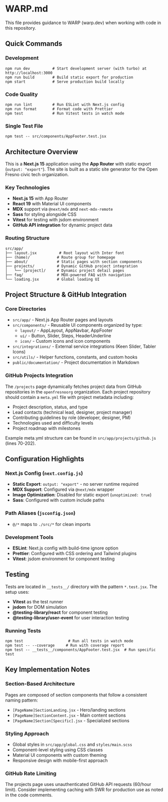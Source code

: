 # WARP.md

This file provides guidance to WARP (warp.dev) when working with code in this repository.

## Quick Commands

### Development

```fish
npm run dev          # Start development server (with turbo) at http://localhost:3000
npm run build        # Build static export for production
npm start            # Serve production build locally
```

### Code Quality

```fish
npm run lint         # Run ESLint with Next.js config
npm run format       # Format code with Prettier
npm test             # Run Vitest tests in watch mode
```

### Single Test File

```fish
npm test -- src/components/AppFooter.test.jsx
```

## Architecture Overview

This is a **Next.js 15** application using the **App Router** with static export (`output: "export"`). The site is built as a static site generator for the Open Fresno civic tech organization.

### Key Technologies

- **Next.js 15** with App Router
- **React 19** with Material UI components
- **MDX** support via `@next/mdx` and `next-mdx-remote`
- **Sass** for styling alongside CSS
- **Vitest** for testing with jsdom environment
- **GitHub API integration** for dynamic project data

### Routing Structure

```
src/app/
├── layout.jsx          # Root layout with Inter font
├── (home)/            # Route group for homepage
├── about/             # Static pages with section components
├── projects/          # Dynamic GitHub project integration
│   └── [project]/     # Dynamic project detail pages
├── faq/               # MDX-powered FAQ with navigation
└── loading.jsx        # Global loading UI
```

## Project Structure & GitHub Integration

### Core Directories

- `src/app/` - Next.js App Router pages and layouts
- `src/components/` - Reusable UI components organized by type:
  - `layout/` - AppLayout, AppNavbar, AppFooter
  - `ui/` - Button, Slider, Steps, HeaderUnderline
  - `icon/` - Custom icons and icon components
- `src/integrations/` - External service integrations (Keen Slider, Tabler Icons)
- `src/utils/` - Helper functions, constants, and custom hooks
- `public/documentation/` - Project documentation in Markdown

### GitHub Projects Integration

The `/projects` page dynamically fetches project data from GitHub repositories in the `openfresnoorg` organization. Each project repository should contain a `meta.yml` file with project metadata including:

- Project description, status, and type
- Lead contacts (technical lead, designer, project manager)
- Contributing guidelines by role (developer, designer, PM)
- Technologies used and difficulty levels
- Project roadmap with milestones

Example meta.yml structure can be found in `src/app/projects/github.js` (lines 70-202).

## Configuration Highlights

### Next.js Config (`next.config.js`)

- **Static Export**: `output: "export"` - no server runtime required
- **MDX Support**: Configured via `@next/mdx` wrapper
- **Image Optimization**: Disabled for static export (`unoptimized: true`)
- **Sass**: Configured with custom include paths

### Path Aliases (`jsconfig.json`)

- `@/*` maps to `./src/*` for clean imports

### Development Tools

- **ESLint**: Next.js config with build-time ignore option
- **Prettier**: Configured with CSS ordering and Tailwind plugins
- **Vitest**: jsdom environment for component testing

## Testing

Tests are located in `__tests__/` directory with the pattern `*.test.jsx`. The setup uses:

- **Vitest** as the test runner
- **jsdom** for DOM simulation
- **@testing-library/react** for component testing
- **@testing-library/user-event** for user interaction testing

### Running Tests

```fish
npm test                    # Run all tests in watch mode
npm test -- --coverage     # Run with coverage report
npm test -- __tests__/components/AppFooter.test.jsx  # Run specific test
```

## Key Implementation Notes

### Section-Based Architecture

Pages are composed of section components that follow a consistent naming pattern:

- `[PageName]SectionLanding.jsx` - Hero/landing sections
- `[PageName]SectionContent.jsx` - Main content sections
- `[PageName]Section[Specific].jsx` - Specialized sections

### Styling Approach

- Global styles in `src/app/global.css` and `styles/main.scss`
- Component-level styling using CSS classes
- Material UI components with custom theming
- Responsive design with mobile-first approach

### GitHub Rate Limiting

The projects page uses unauthenticated GitHub API requests (60/hour limit). Consider implementing caching with SWR for production use as noted in the code comments.
